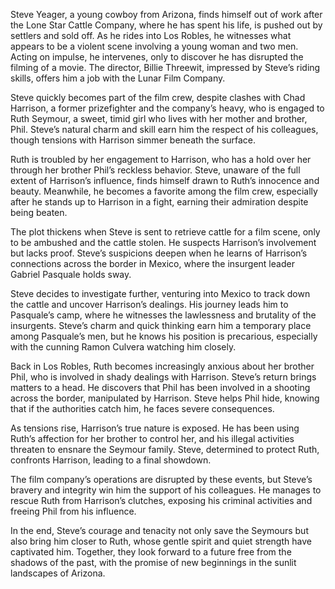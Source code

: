 Steve Yeager, a young cowboy from Arizona, finds himself out of work after the Lone Star Cattle Company, where he has spent his life, is pushed out by settlers and sold off. As he rides into Los Robles, he witnesses what appears to be a violent scene involving a young woman and two men. Acting on impulse, he intervenes, only to discover he has disrupted the filming of a movie. The director, Billie Threewit, impressed by Steve’s riding skills, offers him a job with the Lunar Film Company.

Steve quickly becomes part of the film crew, despite clashes with Chad Harrison, a former prizefighter and the company’s heavy, who is engaged to Ruth Seymour, a sweet, timid girl who lives with her mother and brother, Phil. Steve’s natural charm and skill earn him the respect of his colleagues, though tensions with Harrison simmer beneath the surface.

Ruth is troubled by her engagement to Harrison, who has a hold over her through her brother Phil’s reckless behavior. Steve, unaware of the full extent of Harrison’s influence, finds himself drawn to Ruth’s innocence and beauty. Meanwhile, he becomes a favorite among the film crew, especially after he stands up to Harrison in a fight, earning their admiration despite being beaten.

The plot thickens when Steve is sent to retrieve cattle for a film scene, only to be ambushed and the cattle stolen. He suspects Harrison’s involvement but lacks proof. Steve’s suspicions deepen when he learns of Harrison’s connections across the border in Mexico, where the insurgent leader Gabriel Pasquale holds sway.

Steve decides to investigate further, venturing into Mexico to track down the cattle and uncover Harrison’s dealings. His journey leads him to Pasquale’s camp, where he witnesses the lawlessness and brutality of the insurgents. Steve’s charm and quick thinking earn him a temporary place among Pasquale’s men, but he knows his position is precarious, especially with the cunning Ramon Culvera watching him closely.

Back in Los Robles, Ruth becomes increasingly anxious about her brother Phil, who is involved in shady dealings with Harrison. Steve’s return brings matters to a head. He discovers that Phil has been involved in a shooting across the border, manipulated by Harrison. Steve helps Phil hide, knowing that if the authorities catch him, he faces severe consequences.

As tensions rise, Harrison’s true nature is exposed. He has been using Ruth’s affection for her brother to control her, and his illegal activities threaten to ensnare the Seymour family. Steve, determined to protect Ruth, confronts Harrison, leading to a final showdown.

The film company’s operations are disrupted by these events, but Steve’s bravery and integrity win him the support of his colleagues. He manages to rescue Ruth from Harrison’s clutches, exposing his criminal activities and freeing Phil from his influence.

In the end, Steve’s courage and tenacity not only save the Seymours but also bring him closer to Ruth, whose gentle spirit and quiet strength have captivated him. Together, they look forward to a future free from the shadows of the past, with the promise of new beginnings in the sunlit landscapes of Arizona.
